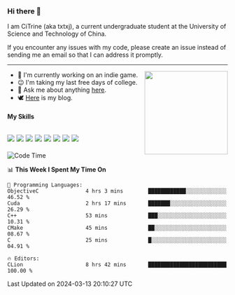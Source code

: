 ### Hi there 👋

I am CiTrine (aka txtxj), a current undergraduate student at the University of Science and Technology of China.

If you encounter any issues with my code, please create an issue instead of sending me an email so that I can address it promptly.

---

<img align="right" height="190" src="http://github-profile-summary-cards.vercel.app/api/cards/stats?username=txtxj&theme=vue">

- 🌱 I'm currently working on an indie game.
- 😉 I'm taking my last free days of college.
- 💬 Ask me about anything [here](https://github.com/txtxj/txtxj/issues).
- 🕊️ [Here](https://txtxj.top) is my blog.

#### My Skills

![](https://img.shields.io/badge/Unity-000000?logo=unity&logoColor=fff)
![](https://img.shields.io/badge/C%23-239120?logo=csharp&logoColor=fff)
![](https://img.shields.io/badge/Python-3e74a2?logo=python&logoColor=fff)
![](https://img.shields.io/badge/C++-65318e?logo=cplusplus&logoColor=fff)
![](https://img.shields.io/badge/C-5654a2?logo=c&logoColor=fff)
![](https://img.shields.io/badge/Vue-4FC08D?logo=vuedotjs&logoColor=fff)
![](https://img.shields.io/badge/Blender-f5792a?logo=blender&logoColor=fff)
![](https://img.shields.io/badge/MS%20SQL-cc2927?logo=microsoftsqlserver&logoColor=fff)
---

<!--START_SECTION:waka-->
![Code Time](http://img.shields.io/badge/Code%20Time-1%2C646%20hrs%2057%20mins-blue)

📊 **This Week I Spent My Time On** 

```text
💬 Programming Languages: 
ObjectiveC               4 hrs 3 mins        ████████████░░░░░░░░░░░░░   46.52 % 
Cuda                     2 hrs 17 mins       ███████░░░░░░░░░░░░░░░░░░   26.29 % 
C++                      53 mins             ███░░░░░░░░░░░░░░░░░░░░░░   10.31 % 
CMake                    45 mins             ██░░░░░░░░░░░░░░░░░░░░░░░   08.67 % 
C                        25 mins             █░░░░░░░░░░░░░░░░░░░░░░░░   04.91 % 

🔥 Editors: 
CLion                    8 hrs 42 mins       █████████████████████████   100.00 % 
```


 Last Updated on 2024-03-13 20:10:27 UTC
<!--END_SECTION:waka-->
